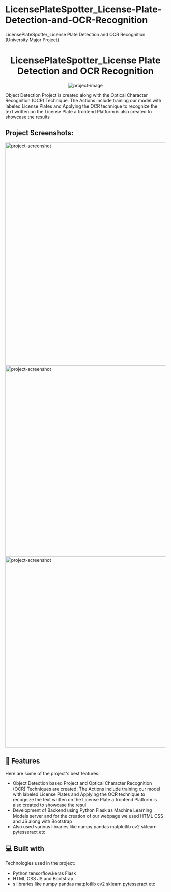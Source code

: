# LicensePlateSpotter_License-Plate-Detection-and-OCR-Recognition
LicensePlateSpotter_License Plate Detection and OCR Recognition (University Major Project)


<h1 align="center" id="title">LicensePlateSpotter_License Plate Detection and OCR Recognition</h1>

<p align="center"><img src="https://socialify.git.ci/nikhilsharma-github/LicensePlateSpotter_License-Plate-Detection-and-OCR-Recognition/image?description=1&amp;language=1&amp;name=1&amp;owner=1&amp;stargazers=1&amp;theme=Light" alt="project-image"></p>

<p id="description">Object Detection Project is created along with the Optical Character Recognition (OCR) Technique. The Actions include training our model with labeled License Plates and Applying the OCR technique to recognize the text written on the License Plate a frontend Platform is also created to showcase the results </p>

<h2>Project Screenshots:</h2>

<img src="https://res.cloudinary.com/dg7vmgqxl/image/upload/v1694244236/NumPlateLocator%20Images/jqabixuh63zudar1nl6e.jpg" alt="project-screenshot" width="800" height="700/">

<img src="https://res.cloudinary.com/dg7vmgqxl/image/upload/v1694244237/NumPlateLocator%20Images/cbwpk8ueeg48croul4s0.png" alt="project-screenshot" width="800" height="600/">

<img src="https://res.cloudinary.com/dg7vmgqxl/image/upload/v1694244237/NumPlateLocator%20Images/wwhrkypxhtdttprvxanw.png" alt="project-screenshot" width="800" height="600/">


  
  
<h2>🧐 Features</h2>

Here are some of the project's best features:

*   Object Detection based Project and Optical Character Recognition (OCR) Techniques are created. The Actions include training our model with labeled License Plates and Applying the OCR technique to recognize the text written on the License Plate a frontend Platform is also created to showcase the resul
*   Development of Backend using Python Flask as Machine Learning Models server and for the creation of our webpage we used HTML CSS and JS along with Bootstrap
*   Also used various libraries like numpy pandas matplotlib cv2 sklearn pytesseract etc

  
  
<h2>💻 Built with</h2>

Technologies used in the project:

*   Python tensorflow.keras Flask
*   HTML CSS JS and Bootstrap
*   s libraries like numpy pandas matplotlib cv2 sklearn pytesseract etc
